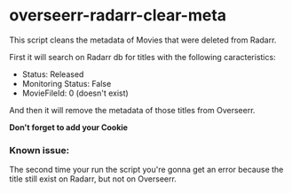 # overseerr-radarr-clear-meta
This script cleans the metadata of Movies that were deleted from Radarr.

First it will search on Radarr db for titles with the following caracteristics:
* Status: Released
* Monitoring Status: False
* MovieFileId: 0 (doesn't exist)

And then it will remove the metadata of those titles from Overseerr.

**Don't forget to add your Cookie**

### Known issue:
The second time your run the script you're gonna get an error because the title still exist on Radarr, but not on Overseerr.
